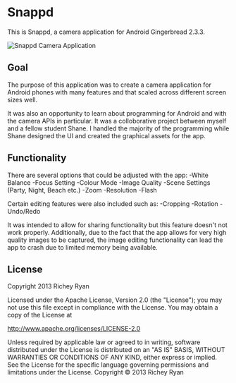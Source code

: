 # Snappd

This is Snappd, a camera application for Android Gingerbread 2.3.3.

![Snappd Camera Application](https://dl.dropboxusercontent.com/u/13548247/snappd/snappd.jpg)

## Goal

The purpose of this application was to create a camera application for Android phones with many features and that scaled across different screen sizes well.

It was also an opportunity to learn about programming for Android and with the camera APIs in particular. It was a colloborative project between myself and a fellow student Shane. I handled the majority of the programming while Shane designed the UI and created the graphical assets for the app.

## Functionality

There are several options that could be adjusted with the app:
-White Balance
-Focus Setting
-Colour Mode
-Image Quality
-Scene Settings (Party, Night, Beach etc.)
-Zoom
-Resolution
-Flash

Certain editing features were also included such as:
-Cropping
-Rotation
-Undo/Redo

It was intended to allow for sharing functionality but this feature doesn't not work properly. Additionally, due to the fact that the app allows for very high quality images to be captured, the image editing functionality can lead the app to crash due to limited memory being available. 

## License

Copyright 2013 Richey Ryan

Licensed under the Apache License, Version 2.0 (the "License");
you may not use this file except in compliance with the License.
You may obtain a copy of the License at

http://www.apache.org/licenses/LICENSE-2.0

Unless required by applicable law or agreed to in writing, software
distributed under the License is distributed on an "AS IS" BASIS,
WITHOUT WARRANTIES OR CONDITIONS OF ANY KIND, either express or implied.
See the License for the specific language governing permissions and
limitations under the License. Copyright © 2013 Richey Ryan